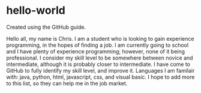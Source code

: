 # hello-world
Created using the GitHub guide.

  Hello all, my name is Chris. I am a student who is looking to gain experience programming, in the hopes of finding a job. I am currently going to school and I have plenty of experience programming; however, none of it being professional. 
  I consider my skill level to be somewhere between novice and intermediate, although it is probably closer to intermediate. I have come to GitHub to fully identify my skill level, and improve it. Languages I am familair with: java, python, html, javascript, css, and visual basic. I hope to add more to this list, so they can help me in the job market.
